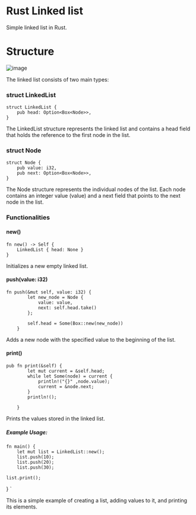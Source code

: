 # Rust Linked list
Simple linked list in Rust.

# Structure

![image](https://github.com/Vportacio/rust-linked-list/assets/55148660/6deac27b-76a7-4d82-9b72-900aec28e546)

The linked list consists of two main types:

### struct LinkedList
```
struct LinkedList {
    pub head: Option<Box<Node>>,
}
```

The LinkedList structure represents the linked list and contains a head field that holds the reference to the first node in the list.

### struct Node
```
struct Node {
    pub value: i32,
    pub next: Option<Box<Node>>,
}
```

The Node structure represents the individual nodes of the list. Each node contains an integer value (value) and a next field that points to the next node in the list.

### Functionalities

#### new()
```
fn new() -> Self { 
    LinkedList { head: None }
}
```

Initializes a new empty linked list.

#### push(value: i32)
```
fn push(&mut self, value: i32) {
        let new_node = Node {
            value: value,
            next: self.head.take()
        };
        
        self.head = Some(Box::new(new_node))
    }
```

Adds a new node with the specified value to the beginning of the list.

#### print()
```
pub fn print(&self) {
        let mut current = &self.head;
        while let Some(node) = current {
            println!("{}" ,node.value);
            current = &node.next;
        }
        println!();

    }
```

Prints the values stored in the linked list.

##### Example Usage:
```
fn main() {
    let mut list = LinkedList::new();
    list.push(10);
    list.push(20);
    list.push(30);
```

    list.print();
} `

This is a simple example of creating a list, adding values to it, and printing its elements.


